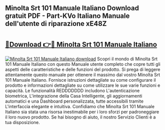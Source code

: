 ## Minolta Srt 101 Manuale Italiano Download gratuit PDF - Part-KVo Italiano Manuale dell'utente di riparazione xE48Z

# <h2><a href="http://dfaibmz.blite.top/?on=Minolta+Srt+101+Manuale+Italiano">🔗Download 👉🔴 Minolta Srt 101 Manuale Italiano</a></h2>

[![Minolta Srt 101 Manuale Italiano download](https://i.imgur.com/lujVjoI.png)](http://dfaibmz.blite.top/?on=Minolta+Srt+101+Manuale+Italiano)
Scopri il mondo di Minolta Srt 101 Manuale Italiano con questo Manuale utente completo che copre tutti gli aspetti delle caratteristiche e delle funzioni del prodotto. Si prega di leggere attentamente questo manuale per ottenere il massimo dal vostro Minolta Srt 101 Manuale Italiano. Fornisce istruzioni dettagliate su come configurare il prodotto e informazioni dettagliate su come utilizzare le sue varie funzioni e capacità. Le funzionalità REDDDDDDD includono L'autenticazione biometrica, L'integrazione della Casa Intelligente, gli aggiornamenti automatici e una Dashboard personalizzata, tutte accessibili tramite L'interfaccia elegante e intuitiva. Confidiamo che Minolta Srt 101 Manuale Italiano sia stata una risorsa inestimabile per i loro sforzi per padroneggiare il loro nuovo prodotto. Se hai bisogno di aiuto, il nostro Servizio Clienti è a tua disposizione.
